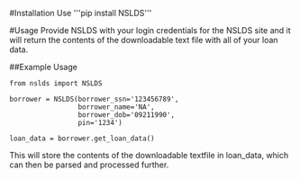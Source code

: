 #Installation
Use '''pip install NSLDS'''

#Usage
Provide NSLDS with your login credentials for the NSLDS site and it will return
the contents of the downloadable text file with all of your loan data.

##Example Usage

```
from nslds import NSLDS

borrower = NSLDS(borrower_ssn='123456789',
                 borrower_name='NA',
                 borrower_dob='09211990',
                 pin='1234')

loan_data = borrower.get_loan_data()
```

This will store the contents of the downloadable textfile in loan_data, which
can then be parsed and processed further.
